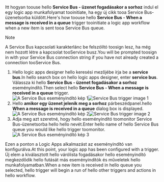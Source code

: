 <span data-ttu-id="e7af9-101">Itt hogyan toouse hello **Service Bus - üzenet fogadásakor a sorhoz** indul el egy logic app munkafolyamat tooinitiate, ha egy új cikk tooa Service Bus-üzenetsorba küldött.</span><span class="sxs-lookup"><span data-stu-id="e7af9-101">Here's how toouse hello **Service Bus - When a message is received in a queue** trigger tooinitiate a logic app workflow when a new item is sent tooa Service Bus queue.</span></span>  

> [!NOTE]
> <span data-ttu-id="e7af9-102">A Service Bus kapcsolati karakterlánc be felszólító toosign lesz, ha még nem hozott létre a kapcsolat tooService busz.</span><span class="sxs-lookup"><span data-stu-id="e7af9-102">You will be prompted toosign in with your Service Bus connection string if you have not already created a connection tooService Bus.</span></span>  
> 
> 

1. <span data-ttu-id="e7af9-103">Hello logic apps designer hello keresési mezőjébe írja be a **service bus**.</span><span class="sxs-lookup"><span data-stu-id="e7af9-103">In hello search box on hello logic apps designer, enter **service bus**.</span></span> <span data-ttu-id="e7af9-104">Válassza ki hello **Service Bus - üzenet fogadásakor a sorhoz** eseményindító.</span><span class="sxs-lookup"><span data-stu-id="e7af9-104">Then select hello **Service Bus - When a message is received in a queue** trigger.</span></span>  
   <span data-ttu-id="e7af9-105">![A Service Bus eseményindító kép 1](./media/connectors-create-api-servicebus/trigger-1.png)</span><span class="sxs-lookup"><span data-stu-id="e7af9-105">![Service Bus trigger image 1](./media/connectors-create-api-servicebus/trigger-1.png)</span></span>   
2. <span data-ttu-id="e7af9-106">Hello **amikor egy üzenet jelenik meg a sorhoz** párbeszédpanel.</span><span class="sxs-lookup"><span data-stu-id="e7af9-106">hello **When a message is received in a queue** dialog box is displayed.</span></span>  
   <span data-ttu-id="e7af9-107">![A Service Bus eseményindító kép 2](./media/connectors-create-api-servicebus/trigger-2.png)</span><span class="sxs-lookup"><span data-stu-id="e7af9-107">![Service Bus trigger image 2](./media/connectors-create-api-servicebus/trigger-2.png)</span></span>   
3. <span data-ttu-id="e7af9-108">Adja meg azt szeretné, hogy hello eseményindító toomonitor Service Bus-üzenetsorba hello hello nevét.</span><span class="sxs-lookup"><span data-stu-id="e7af9-108">Enter hello name of hello Service Bus queue you would like hello trigger toomonitor.</span></span>   
   ![A Service Bus eseményindító kép 3](./media/connectors-create-api-servicebus/trigger-3.png)   

<span data-ttu-id="e7af9-110">Ezen a ponton a Logic Apps alkalmazást az eseményindító van konfigurálva.</span><span class="sxs-lookup"><span data-stu-id="e7af9-110">At this point, your logic app has been configured with a trigger.</span></span> <span data-ttu-id="e7af9-111">Új elem a kiválasztott hello várólista fogadásakor hello eseményindító megkezdődik hello futását más eseményindítók és műveletek hello munkafolyamatban.</span><span class="sxs-lookup"><span data-stu-id="e7af9-111">When a new item is received in hello queue you selected, hello trigger will begin a run of hello other triggers and actions in hello workflow.</span></span>    

